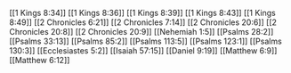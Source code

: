 [[1 Kings 8:34]]
[[1 Kings 8:36]]
[[1 Kings 8:39]]
[[1 Kings 8:43]]
[[1 Kings 8:49]]
[[2 Chronicles 6:21]]
[[2 Chronicles 7:14]]
[[2 Chronicles 20:6]]
[[2 Chronicles 20:8]]
[[2 Chronicles 20:9]]
[[Nehemiah 1:5]]
[[Psalms 28:2]]
[[Psalms 33:13]]
[[Psalms 85:2]]
[[Psalms 113:5]]
[[Psalms 123:1]]
[[Psalms 130:3]]
[[Ecclesiastes 5:2]]
[[Isaiah 57:15]]
[[Daniel 9:19]]
[[Matthew 6:9]]
[[Matthew 6:12]]
